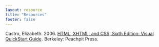 ```yaml
---
layout: resource
title: "Resources"
footer: false
---
```


Castro, Elizabeth. 2006. <a href="http://www.amazon.ca/gp/product/0321430840/ref=as_li_qf_sp_asin_tl?ie=UTF8&amp;camp=15121&amp;creative=330641&amp;creativeASIN=0321430840&amp;linkCode=as2&amp;tag=booofjac-20">HTML, XHTML, and CSS, Sixth Edition: Visual QuickStart Guide</a><img src="http://www.assoc-amazon.ca/e/ir?t=booofjac-20&amp;l=as2&amp;o=15&amp;a=0321430840" width="1" height="1" border="0" alt="" style="border:none !important; margin:0px !important;" />. Berkeley: Peachpit Press.

